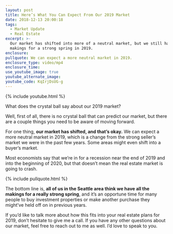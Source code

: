 ```yaml
---
layout: post
title: Here’s What You Can Expect From Our 2019 Market
date: 2018-12-13 20:00:18
tags:
  - Market Update
  - Real Estate
excerpt: >-
  Our market has shifted into more of a neutral market, but we still have the
  makings for a strong spring in 2019.
enclosure:
pullquote: We can expect a more neutral market in 2019.
enclosure_type: video/mp4
enclosure_time:
use_youtube_image: true
youtube_alternate_image:
youtube_code: KqIrjDsUG-g
---
```


{% include youtube.html %}

What does the crystal ball say about our 2019 market?

Well, first of all, there is no crystal ball that can predict our market, but there are a couple things you need to be aware of moving forward.

For one thing, **our market has shifted, and that’s okay.** We can expect a more neutral market in 2019, which is a change from the strong seller’s market we were in the past few years. Some areas might even shift into a buyer’s market.

Most economists say that we’re in for a recession near the end of 2019 and into the beginning of 2020, but that doesn’t mean the real estate market is going to crash.

{% include pullquote.html %}

The bottom line is, **all of us in the Seattle area think we have all the makings for a really strong spring**, and it’s an opportune time for many people to buy investment properties or make another purchase they might’ve held off on in previous years.

If you’d like to talk more about how this fits into your real estate plans for 2019, don’t hesitate to give me a call. If you have any other questions about our market, feel free to reach out to me as well. I’d love to speak to you.